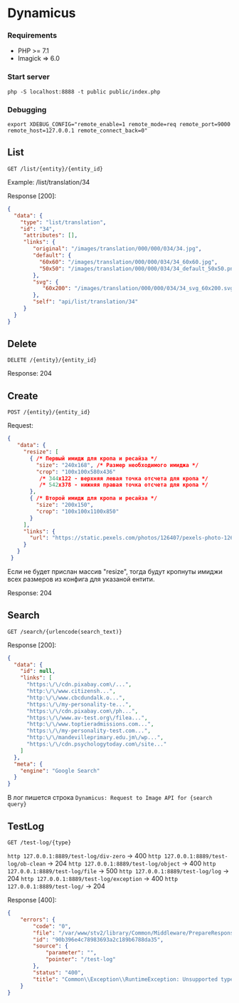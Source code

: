 # Dynamicus

### Requirements
* PHP >= 7.1
* Imagick => 6.0

### Start server
`php -S localhost:8888 -t public public/index.php`

### Debugging
`export XDEBUG_CONFIG="remote_enable=1 remote_mode=req remote_port=9000 remote_host=127.0.0.1 remote_connect_back=0"`

## List
`GET /list/{entity}/{entity_id}`

Example: /list/translation/34

Response [200]:
```json
{
  "data": {
    "type": "list/translation",
    "id": "34",
     "attributes": [],
     "links": {
        "original": "/images/translation/000/000/034/34.jpg",
        "default": {
          "60x60": "/images/translation/000/000/034/34_60x60.jpg",
          "50x50": "/images/translation/000/000/034/34_default_50x50.png"
        },
        "svg": {
           "60x200": "/images/translation/000/000/034/34_svg_60x200.svg"
        },
        "self": "api/list/translation/34"
     }
  }
}
 ```


## Delete
`DELETE /{entity}/{entity_id}`

Response: 204

## Create
`POST /{entity}/{entity_id}`

Request:

```json
{
   "data": {
     "resize": [
       { /* Первый имидж для кропа и ресайза */
         "size": "240x168", /* Размер необходимого имиджа */
         "crop": "100x100x580x436"
          /* 344x122 - верхняя левая точка отсчета для кропа */
          /* 542x378 - нижняя правая точка отсчета для кропа */
       },
       { /* Второй имидж для кропа и ресайза */
         "size": "200x150",
         "crop": "100x100x1100x850"
       }
     ],
     "links": {
       "url": "https://static.pexels.com/photos/126407/pexels-photo-126407.jpeg"
     }
   }
 }
 ```
 Если не будет прислан массив "resize", тогда будут кропнуты имиджи всех размеров из конфига
 для указаной ентити.

Response: 204

## Search
`GET /search/{urlencode(search_text)}`

Response [200]:
```json
{
  "data": {
    "id": null,
    "links": [
      "https:\/\/cdn.pixabay.com\/...",
      "http:\/\/www.citizensh...",
      "http:\/\/www.cbcdundalk.o...",
      "https:\/\/my-personality-te...",
      "https:\/\/cdn.pixabay.com\/ph...",
      "https:\/\/www.av-test.org\/filea...",
      "http:\/\/www.toptieradmissions.com...",
      "https:\/\/my-personality-test.com...",
      "http:\/\/mandevilleprimary.edu.jm\/wp...",
      "https:\/\/cdn.psychologytoday.com\/site..."
    ]
  },
  "meta": {
    "engine": "Google Search"
  }
}
```
В лог пишется строка `Dynamicus: Request to Image API for {search query}`


## TestLog
`GET /test-log/{type}`

`http 127.0.0.1:8889/test-log/div-zero` -> 400
`http 127.0.0.1:8889/test-log/ob-clean` -> 204
`http 127.0.0.1:8889/test-log/object` -> 400
`http 127.0.0.1:8889/test-log/file` -> 500
`http 127.0.0.1:8889/test-log/log` -> 204
`http 127.0.0.1:8889/test-log/exception` -> 400
`http 127.0.0.1:8889/test-log/` -> 204



Response [400]:
```json
{
    "errors": {
        "code": "0",
        "file": "/var/www/stv2/library/Common/Middleware/PrepareResponseMiddleware.php:57",
        "id": "90b396e4c78983693a2c189b6788da35",
        "source": {
            "parameter": "",
            "pointer": "/test-log"
        },
        "status": "400",
        "title": "Common\\Exception\\RuntimeException: Unsupported type"
    }
}
```
